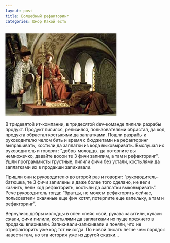```yaml
---
layout: post
title: Волшебный рефакторинг
categories: Юмор Какой есть
---
```


![Fairy Tale](/images/2022/01/fairy-tale.jpg)

В тридевятой ит-компании, в тридесятой dev-команде пилили разрабы продукт. Продукт пилился, релизился, пользователями обрастал, да код продукта обрастал костылями да заплатками. Пошли разрабы к руководителю челом бить и время с бюджетами на рефакторинг выпрашивать, костыли да заплатки из кода выковыривать. Выслушал их руководитель и говорит: "добры молодцы, да потерпите вы немножечко, давайте вооон те 3 фичи запилим, а там и рефакторинг". Ушли программисты грустные, пилили фичи без устали, костылями да заплатками их в продакшн запихивали.


Пришли они к руководителю во второй раз и говорят: “руководитель-батюшка, те 3 фичи запилены и даже более того сделано, не вели казнить, вели код рефакторить, костыли да заплатки выковыривать”. Рече руководитель тогда: “братцы, не можем рефакторить сейчас, пользователи окаянные еще фич хотят, потерпите еще капельку, а там и рефакторинг”. 


Вернулись добры молодцы в опен спейс свой, рукава закатили, кулаки сжали, фичи пилили, костылями да заплатками их пуще прежнего в продакш впихивали. Запихивали-запихивали и поняли, что не отрефакторить уже код тот никогда. По новой писать легче чем порядок навести там, но эта история уже из другой сказки...
